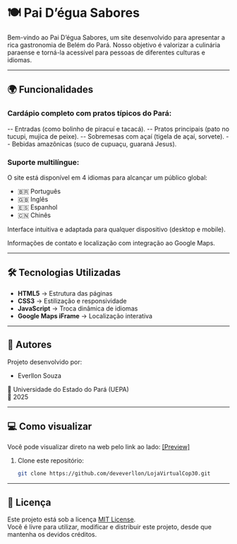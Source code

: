 # 🍽️ Pai D’égua Sabores

Bem-vindo ao Pai D’égua Sabores, um site desenvolvido para apresentar a rica gastronomia de Belém do Pará.
Nosso objetivo é valorizar a culinária paraense e torná-la acessível para pessoas de diferentes culturas e idiomas.

---

## 🌍 Funcionalidades
### Cardápio completo com pratos típicos do Pará:

-- Entradas (como bolinho de piracuí e tacacá).
-- Pratos principais (pato no tucupi, mujica de peixe).
-- Sobremesas com açaí (tigela de açaí, sorvete).
-- Bebidas amazônicas (suco de cupuaçu, guaraná Jesus).

### Suporte multilíngue:
O site está disponível em 4 idiomas para alcançar um público global:

- 🇧🇷 Português
- 🇬🇧 Inglês
- 🇪🇸 Espanhol
- 🇨🇳 Chinês

Interface intuitiva e adaptada para qualquer dispositivo (desktop e mobile).

Informações de contato e localização com integração ao Google Maps.

---

## 🛠️ Tecnologias Utilizadas
- **HTML5** → Estrutura das páginas  
- **CSS3** → Estilização e responsividade  
- **JavaScript** → Troca dinâmica de idiomas  
- **Google Maps iFrame** → Localização interativa  

---

## 👥 Autores

Projeto desenvolvido por:  
- Everllon Souza  

📍 Universidade do Estado do Pará (UEPA)  
📅 2025  

---

## 💻 Como visualizar

Você pode visualizar direto na web pelo link ao lado: <a href="https://deveverllon.github.io/DescubraBelemDoParaCop30_bfd/" target="_blanck">[Preview]</a>

1. Clone este repositório:  
   ```bash
   git clone https://github.com/deveverllon/LojaVirtualCop30.git

---

## 📜 Licença

Este projeto está sob a licença [MIT License](./LICENSE).  
Você é livre para utilizar, modificar e distribuir este projeto, desde que mantenha os devidos créditos.

